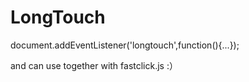 # LongTouch
document.addEventListener('longtouch',function(){...});

and can use together with fastclick.js :）
